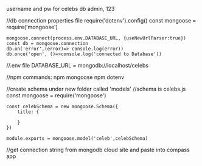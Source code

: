 username and pw for celebs db
        admin, 123


//db connection properties file
    require('dotenv').config()
    const mongoose = require('mongoose')

    mongoose.connect(process.env.DATABASE_URL, {useNewUrlParser:true})
    const db = mongoose.connection
    db.on('error',(error)=> console.log(error))
    db.once('open', ()=>console.log('connected to Database'))


//.env file
    DATABASE_URL = mongodb://localhost/celebs

//npm commands:
    npm mongoose
    npm dotenv 



//create schema under new folder called 'models'
//schema is celebs.js
    const mongoose = require('mongoose')

    const celebSchema = new mongoose.Schema({
        title: {

        }
    })

    module.exports = mongoose.model('celeb',celebSchema)

//get connection string from mongodb cloud site and paste into compass app